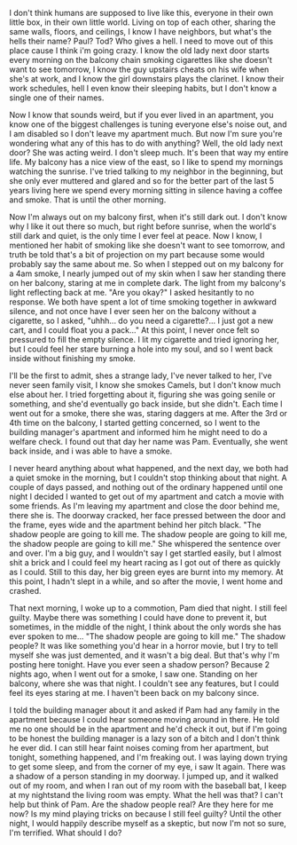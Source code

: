 I don't think humans are supposed to live like this, everyone in their own little box, in their own little world. Living on top of each other, sharing the same walls, floors, and ceilings, I know I have neighbors, but what's the hells their name? Paul? Tod? Who gives a hell. I need to move out of this place cause I think i'm going crazy.  I know the old lady next door starts every morning on the balcony chain smoking cigarettes like she doesn't want to see tomorrow, I know the guy upstairs cheats on his wife when she's at work, and I know the girl downstairs plays the clarinet. I know their work schedules, hell I even know their sleeping habits, but I don't know a single one of their names. 

Now I know that sounds weird, but if you ever lived in an apartment, you know one of the biggest challenges is tuning everyone else's noise out, and I am disabled so I don't leave my apartment much. But now I'm sure you're wondering what any of this has to do with anything? Well, the old lady next door? She was acting weird. I don't sleep much. It's been that way my entire life. My balcony has a nice view of the east, so I like to spend my mornings watching the sunrise. I've tried talking to my neighbor in the beginning, but she only ever muttered and glared and so for the better part of the last 5 years living here we spend every morning sitting in silence having a coffee and smoke. That is until the other morning. 

Now I'm always out on my balcony first,  when it's still dark out. I don't know why I like it out there so much, but right before sunrise, when the world's still dark and quiet, is the only time I ever feel at peace. Now I know, I mentioned her habit of smoking like she doesn't want to see tomorrow, and truth be told that's a bit of projection on my part because some would probably say the same about me. So when I stepped out on my balcony for a 4am smoke, I nearly jumped out of my skin when I saw her standing there on her balcony, staring at me in complete dark. The light from my balcony's light reflecting back at me. "Are you okay?" I asked hesitantly to no response. We both have spent a lot of time smoking together in awkward silence, and not once have I ever seen her on the balcony without a cigarette, so I asked, "uhhh... do you need a cigarette?... I just got a new cart, and I could float you a pack..." At this point, I never once felt so pressured to fill the empty silence. I lit my cigarette and tried ignoring her, but I could feel her stare burning a hole into my soul, and so I went back inside without finishing my smoke.

 I'll be the first to admit, shes a strange lady, I've never talked to her, I've never seen family visit, I know she smokes Camels,  but I don't know much else about her. I tried forgetting about it, figuring she was going senile or something, and she'd eventually go back inside, but she didn't. Each time I went out for a smoke, there she was, staring daggers at me. After the 3rd or 4th time on the balcony, I started getting concerned, so I went to the building manager's apartment and informed him he might need to do a welfare check. I found out that day her name was Pam. Eventually, she went back inside, and i was able to have a smoke. 

I never heard anything about what happened, and the next day, we both had a quiet smoke in the morning, but I couldn't stop thinking about that night. A couple of days passed, and nothing out of the ordinary happened until one night I decided I wanted to get out of my apartment and catch a movie with some friends. As I'm leaving my apartment and close the door behind me, there she is. The doorway cracked, her face pressed between the door and the frame, eyes wide and the apartment behind her pitch black. "The shadow people are going to kill me. The shadow people are going to kill me, the shadow people are going to kill me." She whispered the sentence over and over. I'm a big guy, and I wouldn't say I get startled easily, but I almost shit a brick and I could feel my heart racing as I got out of there as quickly as I could.  Still to this day, her big green eyes are burnt into my memory. At this point, I hadn't slept in a while, and so after the movie, I went home and crashed. 

That next morning, I woke up to a commotion, Pam died that night. I still feel guilty. Maybe there was something I could have done to prevent it, but sometimes, in the middle of the night, I think about the only words she has ever spoken to me... "The shadow people are going to kill me." The shadow people?  It was like something you'd hear in a horror movie, but I try to tell myself she was just demented, and it wasn't a big deal. But that's why I'm posting here tonight. Have you ever seen a shadow person? Because 2 nights ago, when I went out for a smoke, I saw one. Standing on her balcony, where she was that night. I couldn't see any features, but I could feel its eyes staring at me. I haven't been back on my balcony since.

 I told the building manager about it and asked if Pam had any family in the apartment because I could hear someone moving around in there. He told me no one should be in the apartment and he'd check it out, but if I'm going to be honest the building manager is a lazy son of a bitch and I don't think he ever did. I can still hear faint noises coming from her apartment, but tonight, something happened, and I'm freaking out. I was laying down trying to get some sleep, and from the corner of my eye, i saw It again. There was a shadow of a person standing in my doorway. I jumped up, and it walked out of my room, and when I ran out of my room with the baseball bat, I keep at my nightstand the living room was empty. What the hell was that? I can't help but think of Pam. Are the shadow people real? Are they here for me now? Is my mind playing tricks on because I still feel guilty?  Until the other night, I would happily describe myself as a skeptic, but now I'm not so sure, I'm terrified. What should I do? 
